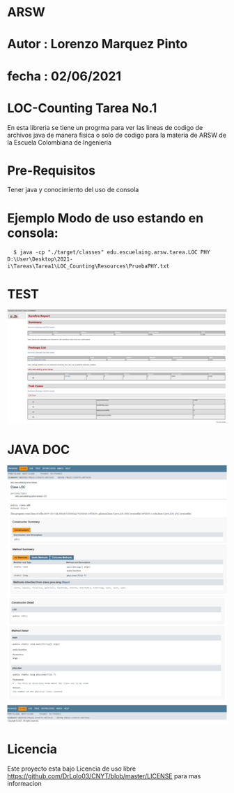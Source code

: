 # ARSW
# Autor : Lorenzo Marquez Pinto
# fecha : 02/06/2021
# LOC-Counting Tarea No.1
En esta libreria se tiene un progrma para ver las lineas de codigo de archivos java de manera fisica o solo de codigo para la materia de ARSW de la Escuela Colombiana de Ingenieria
# Pre-Requisitos
Tener java y conocimiento del uso de consola 

#  Ejemplo Modo de uso estando en consola:
~~~ 
  $ java -cp "./target/classes" edu.escuelaing.arsw.tarea.LOC PHY D:\User\Desktop\2021-i\Tareas\Tarea1\LOC_Counting\Resources\PruebaPHY.txt
~~~


# TEST
![](Resources/images/test.PNG)
# JAVA DOC
![](Resources/images/doc1.PNG)
![](Resources/images/doc2.PNG)
# Licencia
Este proyecto esta bajo Licencia de uso libre https://github.com/DrLolo03/CNYT/blob/master/LICENSE para mas informacion
